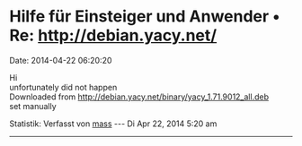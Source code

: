 Hilfe für Einsteiger und Anwender • Re: http://debian.yacy.net/
===============================================================

Date: 2014-04-22 06:20:20

Hi\
unfortunately did not happen\
Downloaded from <http://debian.yacy.net/binary/yacy_1.71.9012_all.deb>\
set manually

Statistik: Verfasst von
[mass](http://forum.yacy-websuche.de/memberlist.php?mode=viewprofile&u=8804)
--- Di Apr 22, 2014 5:20 am

------------------------------------------------------------------------
